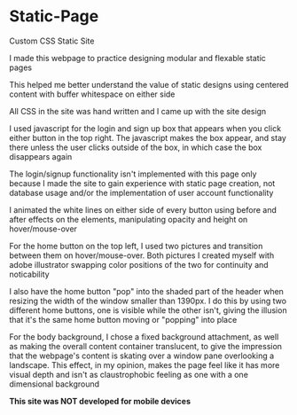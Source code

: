 # Static-Page
Custom CSS Static Site

I made this webpage to practice designing modular and flexable static pages

This helped me better understand the value of static designs using centered content with buffer whitespace on either side

All CSS in the site was hand written and I came up with the site design

I used javascript for the login and sign up box that appears when you click either button in the top right. The javascript makes the box appear, and stay there unless the user clicks outside of the box, in which case the box disappears again

The login/signup functionality isn't implemented with this page only because I made the site to gain experience with static page creation, not database usage and/or the implementation of user account functionality

I animated the white lines on either side of every button using before and after effects on the elements, manipulating opacity and height on hover/mouse-over

For the home button on the top left, I used two pictures and transition between them on hover/mouse-over. Both pictures I created myself with adobe illustrator swapping color positions of the two for continuity and noticability

I also have the home button "pop" into the shaded part of the header when resizing the width of the window smaller than 1390px. I do this by using two different home buttons, one is visible while the other isn't, giving the illusion that it's the same home button moving or "popping" into place

For the body background, I chose a fixed background attachment, as well as making the overall content container translucent, to give the impression that the webpage's content is skating over a window pane overlooking a landscape. This effect, in my opinion, makes the page feel like it has more visual depth and isn't as claustrophobic feeling as one with a one dimensional background

**This site was NOT developed for mobile devices**
